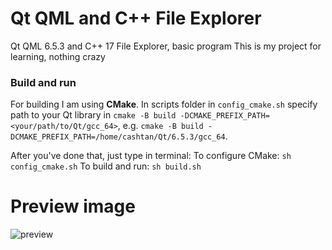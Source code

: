 # Qt QML and C++ File Explorer

Qt QML 6.5.3 and C++ 17 File Explorer, basic program
This is my project for learning, nothing crazy

### Build and run

For building I am using **CMake**. 
In scripts folder in `config_cmake.sh` specify path to your Qt library in `cmake -B build -DCMAKE_PREFIX_PATH=<your/path/to/Qt/gcc_64>`, 
e.g. `cmake -B build -DCMAKE_PREFIX_PATH=/home/cashtan/Qt/6.5.3/gcc_64`.

After you've done that, just type in terminal: 
To configure CMake: 
```sh config_cmake.sh```
To build and run: 
```sh build.sh```


# Preview image
![preview](./preview.png)
